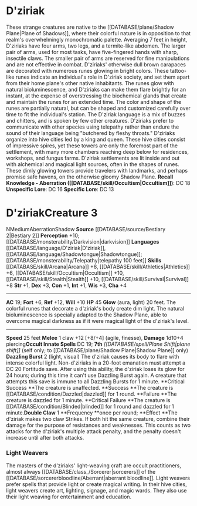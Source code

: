 ﻿---
ac: '19'
alignment: N
all_resistance: null
burrow_speed: null
charisma: '+4'
climb_speed: null
constitution: '+1'
creature_ability:
- Dazzling Burst
- Double Claw
- Glow
creature_family: null
description: 'These strange creatures are native to the [[DATABASE/plane/Shadow Plane|Plane
  of Shadows]] , where their colorful nature is in opposition to that realm''s overwhelmingly
  monochromatic palette. Averaging 7 feet in height, D''ziriaks have four arms, two
  legs, and a termite-like abdomen. The larger pair of arms, used for most tasks,
  have five-fingered hands with sharp, insectile claws. The smaller pair of arms are
  reserved for fine manipulations and are not effective in combat.<br/><br/>D''ziriaks''
  otherwise dull brown carapaces are decorated with numerous runes glowing in bright
  colors. These tattoo-like runes indicate an individual''s role in D''ziriak society,
  and set them apart from their home plane''s other native inhabitants. The runes
  glow with natural bioluminescence, and D''ziriaks can make them flare brightly for
  an instant, at the expense of overstressing the biochemical glands that create and
  maintain the runes for an extended time. The color and shape of the runes are partially
  natural, but can be shaped and customized carefully over time to fit the individual''s
  station.<br/><br/>The D''ziriak language is a mix of buzzes and chitters, and is
  spoken by few other creatures. D''ziriaks prefer to communicate with other species
  using telepathy rather than endure the sound of their language being "butchered
  by fleshy throats." D''ziriaks organize into hive cities led by a king and queen.
  These hive cities consist of impressive spires, yet these towers are only the foremost
  part of the settlement, with many more chambers reaching deep below for residences,
  workshops, and fungus farms. D''ziriak settlements are lit inside and out with alchemical
  and magical light sources, often in the shapes of runes. These dimly glowing towers
  provide travelers with landmarks, and perhaps promise safe havens, on the otherwise
  gloomy Shadow Plane.<br/><br/><b><u>Recall Knowledge - Aberration</u> ( [[DATABASE/skill/Occultism|Occultism]]
  )</b>: DC 18<br/><b><u>Unspecific Lore</u></b>: DC 16<br/><b><u>Specific Lore</u></b>:
  DC 13'
dexterity: '+3'
element: null
fly_speed: null
fortitude: '+6'
hardness: null
hp: '45'
id: '644'
immunity: null
intelligence: '+1'
land_speed: '25'
language:
- '[[DATABASE/language/D''ziriak|D''ziriak]]'
- '[[DATABASE/language/Shadowtongue|Shadowtongue]] ; [[DATABASE/monsterability/Telepathy|telepathy
  100feet]]'
level: '3'
max_speed: '25'
name: D'ziriak
perception: '+10'
rarity: Common
reflex: '+12'
resistance: null
rus_type_level: null
school: null
sense:
- '[[DATABASE/monsterability/Darkvision|darkvision]]'
size: Medium
skill:
- '[[DATABASE/skill/Arcana|Arcana]] +8'
- '[[DATABASE/skill/Athletics|Athletics]] +6'
- '[[DATABASE/skill/Occultism|Occultism]] +10'
- '[[DATABASE/skill/Stealth|Stealth]] +10'
- '[[DATABASE/skill/Survival|Survival]] +8'
source: '[[DATABASE/source/Bestiary 2|Bestiary 2]]'
speed:
- 25 feet
spell:
- '[[DATABASE/spell/Plane Shift|Plane Shift]]'
strength: '+1'
strength_req: '1'
strongest_save:
- Reflex
swim_speed: null
trait:
- '[[DATABASE/trait/Aberration|Aberration]]'
- '[[DATABASE/trait/Shadow|Shadow]]'
type: Creature
vision: Darkvision
weakest_save:
- Fortitude
weakness: null
will: '+10'
wisdom: '+3'

---
# D'ziriak

These strange creatures are native to the [[DATABASE/plane/Shadow Plane|Plane of Shadows]], where their colorful nature is in opposition to that realm's overwhelmingly monochromatic palette. Averaging 7 feet in height, D'ziriaks have four arms, two legs, and a termite-like abdomen. The larger pair of arms, used for most tasks, have five-fingered hands with sharp, insectile claws. The smaller pair of arms are reserved for fine manipulations and are not effective in combat.
D'ziriaks' otherwise dull brown carapaces are decorated with numerous runes glowing in bright colors. These tattoo-like runes indicate an individual's role in D'ziriak society, and set them apart from their home plane's other native inhabitants. The runes glow with natural bioluminescence, and D'ziriaks can make them flare brightly for an instant, at the expense of overstressing the biochemical glands that create and maintain the runes for an extended time. The color and shape of the runes are partially natural, but can be shaped and customized carefully over time to fit the individual's station.
The D'ziriak language is a mix of buzzes and chitters, and is spoken by few other creatures. D'ziriaks prefer to communicate with other species using telepathy rather than endure the sound of their language being "butchered by fleshy throats." D'ziriaks organize into hive cities led by a king and queen. These hive cities consist of impressive spires, yet these towers are only the foremost part of the settlement, with many more chambers reaching deep below for residences, workshops, and fungus farms. D'ziriak settlements are lit inside and out with alchemical and magical light sources, often in the shapes of runes. These dimly glowing towers provide travelers with landmarks, and perhaps promise safe havens, on the otherwise gloomy Shadow Plane.
**Recall Knowledge - Aberration ([[DATABASE/skill/Occultism|Occultism]])**: DC 18
**Unspecific Lore**: DC 16
**Specific Lore**: DC 13

# D'ziriak<span class="item-type">Creature 3</span>

<span class="trait-alignment item-trait">N</span><span class="trait-size item-trait">Medium</span><span class="item-trait">Aberration</span><span class="item-trait">Shadow</span>
**Source** [[DATABASE/source/Bestiary 2|Bestiary 2]] 
**Perception** +10; [[DATABASE/monsterability/Darkvision|darkvision]]
**Languages** [[DATABASE/language/D'ziriak|D'ziriak]], [[DATABASE/language/Shadowtongue|Shadowtongue]]; [[DATABASE/monsterability/Telepathy|telepathy 100 feet]]
**Skills** [[DATABASE/skill/Arcana|Arcana]] +8, [[DATABASE/skill/Athletics|Athletics]] +6, [[DATABASE/skill/Occultism|Occultism]] +10, [[DATABASE/skill/Stealth|Stealth]] +10, [[DATABASE/skill/Survival|Survival]] +8
**Str** +1, **Dex** +3, **Con** +1, **Int** +1, **Wis** +3, **Cha** +4

---
**AC** 19; **Fort** +6, **Ref** +12, **Will** +10
**HP** 45
<span class="in-box-ability">**Glow** (aura, light) 20 feet. The colorful runes that decorate a d'ziriak's body create dim light. The natural bioluminescence is specially adapted to the Shadow Plane, able to overcome magical darkness as if it were magical light of the d'ziriak's level.</span>

---
**Speed** 25 feet
<span class="in-box-ability">**Melee** <span class="action-icon">1</span> claw +12 [+8/+4] (agile, finesse), **Damage** 1d10+4 piercing</span>**Occult Innate Spells** DC 19; **7th** _[[DATABASE/spell/Plane Shift|plane shift]]_ (self only; to [[DATABASE/plane/Shadow Plane|Shadow Plane]] only)
<span class="in-box-ability">**Dazzling Burst** <span class="action-icon">2</span> (light, visual) The d'ziriak causes its body to flare with intense colorful light. Non-d'ziriaks in a 20-foot emanation must attempt a DC 20 Fortitude save. After using this ability, the d'ziriak loses its glow for 24 hours; during this time it can't use Dazzling Burst again. A creature that attempts this save is immune to all Dazzling Bursts for 1 minute. 
**Critical Success **The creature is unaffected. 
**Success **The creature is [[DATABASE/condition/Dazzled|dazzled]] for 1 round. 
**Failure **The creature is dazzled for 1 minute. 
**Critical Failure **The creature is [[DATABASE/condition/Blinded|blinded]] for 1 round and dazzled for 1 minute.</span><span class="in-box-ability">**Double Claw** <span class="action-icon">1</span> **Frequency **once per round; **Effect **The d'ziriak makes two claw Strikes. If both hit the same creature, combine their damage for the purpose of resistances and weaknesses. This counts as two attacks for the d'ziriak's multiple attack penalty, and the penalty doesn't increase until after both attacks.</span>

###  Light Weavers

The masters of the d'ziriaks' light-weaving craft are occult practitioners, almost always [[DATABASE/class_/Sorcerer|sorcerers]] of the [[DATABASE/sorcererbloodline/Aberrant|aberrant bloodline]]. Light weavers prefer spells that provide light or create magical writing. In their hive cities, light weavers create art, lighting, signage, and magic wards. They also use their light weaving for entertainment and education.